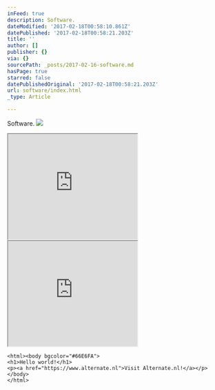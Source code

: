 ```yaml
---
inFeed: true
description: Software.
dateModified: '2017-02-18T00:58:10.861Z'
datePublished: '2017-02-18T00:58:21.203Z'
title: ''
author: []
publisher: {}
via: {}
sourcePath: _posts/2017-02-16-software.md
hasPage: true
starred: false
datePublishedOriginal: '2017-02-18T00:58:21.203Z'
url: software/index.html
_type: Article

---
```

Software.
![](https://the-grid-user-content.s3-us-west-2.amazonaws.com/9cc8f4fa-8328-4c62-90b5-9e110cbc7f90.png)

<iframe src="https://the-grid.github.io/ed-userhtml/?g=eJwtUMFOwzAMvecrTCW07UDbHbhsaQ5sQ4CYQFovHNMkaqOlSZW6gwjx7yTdTraf7feeTe_2H7v66_MAHfaGEXoLIwajGJH6Ar-d0m2Hm8eyHH6231pit1mX5f32j9DiNkcbJwMjhNC0MYNV1nBxbr2brHwQzji_ab1SNmO0iENJas2OAZ61HxHe-IWfhNcD0iLikaiZEJ0FDEOimouMOCuMFucqk05MvbKYtwoPRqX0KbzK5UKq3i1WubZW-Zf6-A4V7Dmq5SpjZJd2oVeADqQeB8PD3ARuJdS6VzktrkrJwABaRqHIlywP0XBxvTI6nJ_0D0f_Zww" height="244" style=""></iframe>

<iframe src="https://the-grid.github.io/ed-userhtml/?g=eJwtT7tOAzEQ7P0Vi5skBWfRIt8VeSBARCBxDaVjrw4rfsm3F8l_j32kmn3NzI58OH4exp-vE_ySdwOTd7hEUyoYe4OZisOeX5S-TjkuwTzq6GJ-njJi4IMU9agRn4ZzgRebZ4J3dVPfOttEUtQ5q3oLUQxAJTWpteEsBu2svvbcRL14DNRNSCeHrdyXN7PdGPRxs-tsCJhfx_MH9HBUhNsdH9ihccEjUARj5-RUWZeggoHReuyk-HdqDySwphpVvfZyaiNxDynWzMD-AOwoV24" height="244" style=""></iframe>

    <html><body bgcolor="#66E6FA">
    <h1>Hello world!</h1>
    <p><a href="https://www.alternate.nl">Visit Alternate.nl!</a></p>
    </body>
    </html>